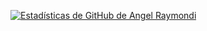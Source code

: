 [![Estadísticas de GitHub de Angel Raymondi](https://github-readme-stats.vercel.app/api?username=angelraymondi&locale=es)](https://github.com/anuraghazra/github-readme-stats)
